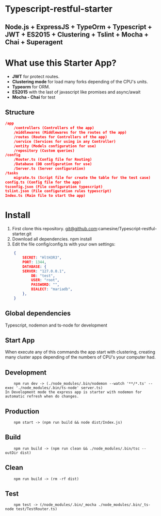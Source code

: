 # Typescript-restful-starter
Node.js + ExpressJS + TypeOrm + Typescript + JWT + ES2015 + Clustering + Tslint + Mocha + Chai + Superagent
------------
# What use this Starter App?
- **JWT** for protect routes.
- **Clustering mode** for load many forks depending of the CPU's units.
- **Typeorm** for ORM.
- **ES2015** with the last of javascript like promises and async/await
- **Mocha - Chai** for test

## Structure
```json
/app
	/controllers (Controllers of the app)
	/middlewares (Middlewares for the routes of the app)
	/routes (Routes for Controllers of the app)
	/service (Services for using in any Controller)
	/entity (Models configuration for use)
	/repository (Custom queries)
/config
	/Router.ts (Config file for Routing)
	/Database (DB configuration for use)
	/Server.ts (Server configuration)
/tasks
	migrate.ts (Script file for create the table for the test case)
config.ts (Config file for the app)
tsconfig.json (File configuration typescript)
tslint.json (File configuration rules typescript)
Index.ts (Main file to start the app)
```
# Install
1. First clone this repository.
		git@github.com:camesine/Typescript-restful-starter.git
2. Download all dependencies.
		npm install
3. Edit the file config/config.ts with your own settings:
```json
	{
		SECRET: "HltH3R3",
		PORT: 1344,
		DATABASE: {
		SERVER: "127.0.0.1",
			DB: "test",
			USER: "root",
			PASSWORD: "",
			DIALECT: "mariadb",
		},
	}
```
## Global dependencies
Typescript, nodemon and ts-node for development
## Start App
When execute any of this commands the app start with clustering, creating many cluster apps depending of the numbers of CPU's your computer had.
## Development
		npm run dev -> (./node_modules/.bin/nodemon --watch '**/*.ts' --exec './node_modules/.bin/ts-node' server.ts)
	In Development mode the express app is starter with nodemon for automatic refresh when do changes.
## Production
		npm start -> (npm run build && node dist/Index.js)
## Build
		npm run build -> (npm run clean && ./node_modules/.bin/tsc --outDir dist)
## Clean
		npm run build -> (rm -rf dist)
## Test
		npm test -> (/node_modules/.bin/_mocha ./node_modules/.bin/_ts-node test/TestRouter.ts)
